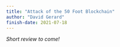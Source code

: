 ```yaml
---
title: "Attack of the 50 Foot Blockchain"
author: "David Gerard"
finish-date: 2021-07-18
---
```


_Short review to come!_
